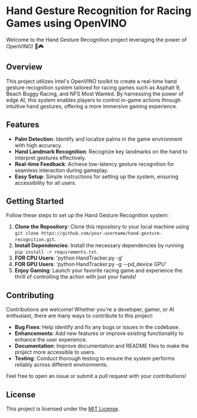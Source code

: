 # Hand Gesture Recognition for Racing Games using OpenVINO

Welcome to the Hand Gesture Recognition project leveraging the power of  OpenVINO! 🚗🎮

## Overview

This project utilizes Intel's OpenVINO toolkit to create a real-time hand gesture recognition system tailored for racing games such as Asphalt 9, Beach Buggy Racing, and NFS Most Wanted. By harnessing the power of edge AI, this system enables players to control in-game actions through intuitive hand gestures, offering a more immersive gaming experience.

## Features

- **Palm Detection**: Identify and localize palms in the game environment with high accuracy.
- **Hand Landmark Recognition**: Recognize key landmarks on the hand to interpret gestures effectively.
- **Real-time Feedback**: Achieve low-latency gesture recognition for seamless interaction during gameplay.
- **Easy Setup**: Simple instructions for setting up the system, ensuring accessibility for all users.

## Getting Started

Follow these steps to set up the Hand Gesture Recognition system:

1. **Clone the Repository**: Clone this repository to your local machine using `git clone https://github.com/your-username/hand-gesture-recognition.git`.
2. **Install Dependencies**: Install the necessary dependencies by running `pip install -r requirements.txt`.
3. **FOR CPU Users**: 'python HandTracker.py -g'
4. **FOR GPU Users**: 'python HandTracker.py -g --pd_device GPU'
5. **Enjoy Gaming**: Launch your favorite racing game and experience the thrill of controlling the action with just your hands!

## Contributing

Contributions are welcome! Whether you're a developer, gamer, or AI enthusiast, there are many ways to contribute to this project:

- **Bug Fixes**: Help identify and fix any bugs or issues in the codebase.
- **Enhancements**: Add new features or improve existing functionality to enhance the user experience.
- **Documentation**: Improve documentation and README files to make the project more accessible to users.
- **Testing**: Conduct thorough testing to ensure the system performs reliably across different environments.

Feel free to open an issue or submit a pull request with your contributions!

## License

This project is licensed under the [MIT License](LICENSE).
